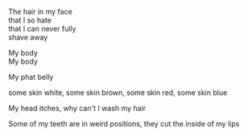 

The hair in my face  
that I so hate  
that I can never fully  
shave away

My body  
My body  



My phat belly

some skin white, some skin brown, some skin red, some skin blue

My head itches, why can't I wash my hair

Some of my teeth are in weird positions, they cut the inside of my lips

